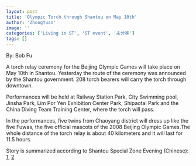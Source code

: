 ```yaml
---
layout: post
title: 'Olympic Torch through Shantou on May 10th'
author: 'ZhongYuan'
image: ''
categories: ['Living in ST', 'ST event', '未分类']
tags: []
---
```


By: Bob Fu

A torch relay ceremony for the Beijing Olympic Games will take place on May 10th in Shantou. Yesterday the route of the ceremony was announced by the Shantou government. 208 torch bearers will carry the torch through downtown.

Performances will be held at Railway Station Park, City Swimming pool, Jinsha Park, Lim Por Yen Exhibition Center Park, Shipaotai Park and the China Diving Team Training Center, where the torch will pass. 

In the performances, five twins from Chaoyang district will dress up like the five Fuwas, the five official mascots of the 2008 Beijing Olympic Games.The whole distance of the torch relay is about 40 kilometers and it will last for 11.5 hours.

Story is summarized according to Shantou Special Zone Evening (Chinese): [1](http://www.dahuawang.com/localnews/showlocal.asp?no=100648), [2](http://www.dahuawang.com/localnews/showlocal.asp?no=100592)